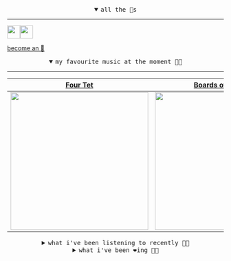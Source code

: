 <details open>

<summary align="center"><samp>all the 🥚s</samp></summary>
<hr />

<a href="https://github.com/pvinis"><img src="https://avatars0.githubusercontent.com/u/100233?s=90&v=4" width="30" height="30" /><a href="https://github.com/maxPugh"><img src="https://avatars2.githubusercontent.com/u/46350013?s=90&u=52a601eaa2d272b35477d096fe782ebf0a8a1f68&v=4" width="30" height="30" />

<samp><a href="https://github.com/bitttttten/bitttttten/stargazers">become an 🥚</a></samp>

</details>

<details open>

<summary align="center"><samp>my favourite music at the moment 🎵🎶</samp></summary>
<hr />

<!-- toc -->

| [Four Tet](https://open.spotify.com/artist/7Eu1txygG6nJttLHbZdQOh)                                                                                               | [Boards of Canada](https://open.spotify.com/artist/2VAvhf61GgLYmC6C8anyX1)                                                                                       | [Oneohtrix Point Never](https://open.spotify.com/artist/2wPDbhaGXCqROrVmwDdCrK)                                                                                  | [Foxes In Fiction](https://open.spotify.com/artist/3GSt4ZSP1wEtdbcTTbwjpW)                                                                                       |
| ---------------------------------------------------------------------------------------------------------------------------------------------------------------- | ---------------------------------------------------------------------------------------------------------------------------------------------------------------- | ---------------------------------------------------------------------------------------------------------------------------------------------------------------- | ---------------------------------------------------------------------------------------------------------------------------------------------------------------- |
| [<img src="https://i.scdn.co/image/f96458025a0640bf1d3c8f764a42ec21d4db1eae" width="320" height="auto">](https://open.spotify.com/artist/7Eu1txygG6nJttLHbZdQOh) | [<img src="https://i.scdn.co/image/c0b33a8d211600d70dcda3077d6a582da34321b0" width="320" height="auto">](https://open.spotify.com/artist/2VAvhf61GgLYmC6C8anyX1) | [<img src="https://i.scdn.co/image/0513eb98de7ee505153e9175f79e3fb59457c9aa" width="320" height="auto">](https://open.spotify.com/artist/2wPDbhaGXCqROrVmwDdCrK) | [<img src="https://i.scdn.co/image/bf62ae0b2e31f68694ca44e8d0ef33e51714a4f8" width="320" height="auto">](https://open.spotify.com/artist/3GSt4ZSP1wEtdbcTTbwjpW) |

<!-- tocstop -->

</details>

<details>

<summary align="center"><samp>what i've been listening to recently 🎵🎶</samp></summary>
<hr />

<!-- toc -->

| [Magic Hour<br />SQÜRL](https://open.spotify.com/track/1WeGqndXxIJ7GmdEXU8iQ3)                                                                                  | [Limb To Limb<br />Lapalux, Lilia](https://open.spotify.com/track/4yICMgapV17IPYN4bLpBAM)                                                                       | [Go As a Dream<br />Caroline Polachek](https://open.spotify.com/track/3nNN1uts4kwkdwwV1CzZaN)                                                                   | [Continuous Portrait<br />Inventions](https://open.spotify.com/track/16eiSlGCkttEfuonx2JhRc)                                                                    |
| --------------------------------------------------------------------------------------------------------------------------------------------------------------- | --------------------------------------------------------------------------------------------------------------------------------------------------------------- | --------------------------------------------------------------------------------------------------------------------------------------------------------------- | --------------------------------------------------------------------------------------------------------------------------------------------------------------- |
| [<img src="https://i.scdn.co/image/1ac5b1c3ad2c0af2b1c81ba5cfa90c9f39df6b8d" width="320" height="auto">](https://open.spotify.com/track/1WeGqndXxIJ7GmdEXU8iQ3) | [<img src="https://i.scdn.co/image/a34db2c0f63a0c806d612e8997a1ad42cd9d20c4" width="320" height="auto">](https://open.spotify.com/track/4yICMgapV17IPYN4bLpBAM) | [<img src="https://i.scdn.co/image/ce89c8ee12a88042426f127815130b92c70858b3" width="320" height="auto">](https://open.spotify.com/track/3nNN1uts4kwkdwwV1CzZaN) | [<img src="https://i.scdn.co/image/ac17d721ca1c7e649def797868a56e1212885808" width="320" height="auto">](https://open.spotify.com/track/16eiSlGCkttEfuonx2JhRc) |

<!-- tocstop -->

</details>

<details>

<summary align="center"><samp>what i've been ❤️ing 🎵🎶</samp></summary>
<hr />

<!-- toc -->

| [Spectacle Of Ritual<br />Kali Malone](https://open.spotify.com/album/3uZXkg8c5Ibsvuz1ZSpeSD)                                                                   | [Two For C<br />Anenon](https://open.spotify.com/album/4vlcel28NGVoNdJfq4v8mK)                                                                                  | [House Shape<br />Mount Eerie](https://open.spotify.com/album/24Hcz1suJdxaNrgEC8BG7v)                                                                           | [Through the Trees Pt. 2<br />Mount Eerie](https://open.spotify.com/album/24Hcz1suJdxaNrgEC8BG7v)                                                               |
| --------------------------------------------------------------------------------------------------------------------------------------------------------------- | --------------------------------------------------------------------------------------------------------------------------------------------------------------- | --------------------------------------------------------------------------------------------------------------------------------------------------------------- | --------------------------------------------------------------------------------------------------------------------------------------------------------------- |
| [<img src="https://i.scdn.co/image/ab67616d0000b2738aab29ed5eb80a22f3c9b395" width="320" height="auto">](https://open.spotify.com/album/3uZXkg8c5Ibsvuz1ZSpeSD) | [<img src="https://i.scdn.co/image/ab67616d0000b273452e666a3b0433bba2d8b465" width="320" height="auto">](https://open.spotify.com/album/4vlcel28NGVoNdJfq4v8mK) | [<img src="https://i.scdn.co/image/ab67616d0000b27301cb0e282c3353071dba06b4" width="320" height="auto">](https://open.spotify.com/album/24Hcz1suJdxaNrgEC8BG7v) | [<img src="https://i.scdn.co/image/ab67616d0000b27301cb0e282c3353071dba06b4" width="320" height="auto">](https://open.spotify.com/album/24Hcz1suJdxaNrgEC8BG7v) |

<!-- tocstop -->

</details>
